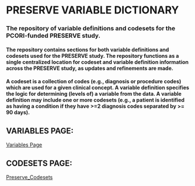 # PRESERVE VARIABLE DICTIONARY

### The repository of variable definitions and codesets for the PCORI-funded PRESERVE study.

#### The repository contains sections for both variable definitions and codesets used for the PRESERVE study. The repository functions as a single centralized location for codeset and variable definition information across the PRESERVE study, as updates and refinements are made.
#### A codeset is a collection of codes (e.g., diagnosis or procedure codes) which are used for a given clinical concept. A variable definition specifies the logic for determining (levels of) a variable from the data. A variable definition may include one or more codesets (e.g., a patient is identified as having a condition if they have >=2 diagnosis codes separated by >= 90 days).


## VARIABLES PAGE:

[Variables Page](./pages/variables.md)

## CODESETS PAGE:

[Preserve_Codesets](./pages/codesets.md)
